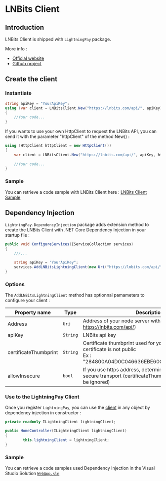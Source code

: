 # LNBits Client

## Introduction

LNBits Client is shipped with `LightningPay` package.

More info : 

- [Official website](https://lnbits.com/)
- [Github project](https://github.com/lnbits/lnbits)

## Create the client

### Instantiate

```c#
string apiKey = "YourApiKey";
using (var client = LNBitsClient.New("https://lnbits.com/api/", apiKey))
{
	//Your code...
}
```

If you wants to use your own HttpClient to request the LNBits API, you can send it with the parameter "httpClient" of the method New() : 

```c#
using (HttpClient httpClient = new HttpClient())
{
	var client = LNBitsClient.New("https://lnbits.com/api/", apiKey, httpClient: httpClient);
    
	//Your code...
}
```

### Sample

You can retrieve a code sample with LNBits Client here : [LNBits Client Sample](/samples/LightningPay.Samples.Console/LNBitsClientSample.cs)

## Dependency Injection

`LightningPay.DependencyInjection` package adds extension method to create the LNBits Client with .NET Core Dependency Injection in your startup file : 

```c#
public void ConfigureServices(IServiceCollection services)
{
	///...

	string apiKey = "YourApiKey";
	services.AddLNBitsLightningClient(new Uri("https://lnbits.com/api/"), apiKey);
}
```

### Options

The `AddLNBitsLightningClient` method has optionnal pamameters to configure your client : 

| Property name         | Type     | Description                                                  |
| --------------------- | -------- | ------------------------------------------------------------ |
| Address               | `Uri`    | Address of your node server with port (example : https://lnbits.com/api/) |
| apiKey                | `String` | LNBits api key                                               |
| certificateThumbprint | `String` | Certificate thumbprint used for your https address if the certificate is not public<br />Ex : "284800A04D0C046636EBE60C37A4F527B8B550F3" |
| allowInsecure         | `bool`   | If you use https address, determine if you allow non secure transport (certificateThumbprint parameter will be ignored) |

### Use to the LightningPay Client

Once you register `LightningPay`, you can use the [client](/documentation/client.md) in any object by dependency injection in constructor : 

```c#
private readonly ILightningClient lightningClient;

public HomeController(ILightningClient lightningClient)
{
        this.lightningClient = lightningClient;
}
```

### Sample

You can retrieve a code samples used Dependency Injection in the Visual Studio Solution [`WebApp.sln`](/samples)
